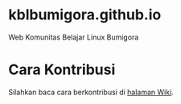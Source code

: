 # kblbumigora.github.io

Web Komunitas Belajar Linux Bumigora

# Cara Kontribusi

Silahkan baca cara berkontribusi di [halaman Wiki](https://github.com/kblbumigora/kblbumigora.github.io/wiki/Panduan-Berkontribusi).
